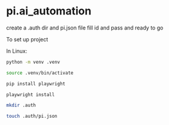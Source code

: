 # pi.ai_automation

create a .auth dir and pi.json file fill id and pass and ready to go

To set up project

In Linux:
```bash
python -m venv .venv
```
```bash
source .venv/bin/activate
```
```bash
pip install playwright
```
```bash
playwright install
```
```bash
mkdir .auth
```
```bash
touch .auth/pi.json
```

